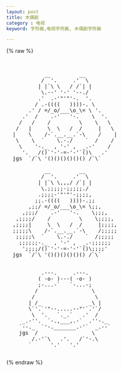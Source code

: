 ```yaml
---
layout: post
title: 木偶剧
category : 电视
keyword: 字符画,电视字符画, 木偶剧字符画

---
```

{% raw %}
<pre>


            __         __
           /  '.     .'  \
          | |`\ \   / /`| |
           \.--' '-' '--./
          .'  .-'"'"'-.  '.
         / .-((((   ))))-. \
       .' / =/_o/___\o_\= \ '.
     .'  /    .-'   '-.    \  '.
    /   /    /         \    \   \
   /   |     \  \   /  /     |   \
  |    \    /-`.__.__.`-\    /    |
   \    \  `    \.-./    `  /    /
    \    '-._  , '-' ,  _.-'    /
     '.   /()`'-'-=-'-'`()\   .'
  jgs  `/`\ '()()()()()() /`\`

            __         __
           /  '.     .'  \
          | |`\ \,,,/ /`| |
           \.;;;;;-;;;;;./
          .;;;;-'"'"'-;;;;,
         ;;.-((((   ))))-.;;
       ,;;/ =/_o/___\o_\= \;;,
     ,;;;/    .-'   '-.    \;;;,
   ,;;;;/    /         \    \;;;;,
  ,;;;;|     \  \   /  /     |;;;;,
  ;;;;;\    /-`.__.__.`-\    /;;;;;
   ;;;;;\  `    \.-./    `  /;;;;;
    ;;;;;;-._  , '-' ,  _.-;;;;;;
     ';;;;/()`'-'-=-'-'`()\;;;;'
  jgs  `/`\ '()()()()()() /`\`
   

           .---.     .---.
          ( -o- )---( -o- )
          ;-...-`   `-...-;
         /                 \
        /                   \
       | /_               _\ |
       \`'.`'"--.....--"'`.'`/
        \  '.   `._.`   .'  /
     _.-''.  `-.,___,.-`  .''-._
    `--._  `'-._______.-'`  _.--`
    jgs  /                 \
        /.-'`\   .'.   /`'-.\
       `      '.'   '.' 
 </pre>
{% endraw %}
